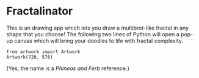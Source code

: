 # Fractalinator

This is an drawing app which lets you draw a multibrot-like fractal in any shape that you choose! The following two lines of Python 
will open a pop-up canvas which will bring your doodles to life with fractal complexity.
```
from artwork import Artwork
Artwork(720, 576)
```
(Yes, the name is a *Phineas and Ferb* reference.)
